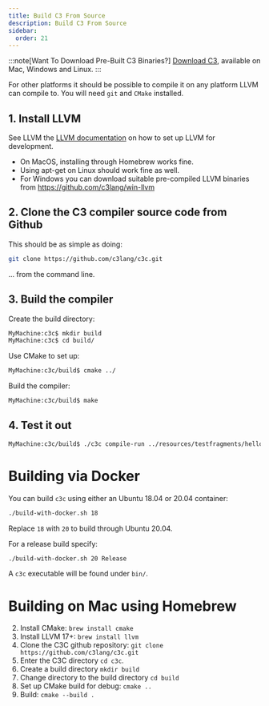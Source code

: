 ```yaml
---
title: Build C3 From Source
description: Build C3 From Source
sidebar:
  order: 21
---
```


:::note[Want To Download Pre-Built C3 Binaries?]
[Download C3](/getting-started/prebuilt-binaries/), available on Mac, Windows and Linux.
:::

For other platforms it should be possible to compile it on any platform LLVM can compile to. You will need `git` and `CMake` installed.

## 1. Install LLVM

See LLVM the [LLVM documentation](https://llvm.org/docs/GettingStarted.html) on how to set up LLVM for development. 
- On MacOS, installing through Homebrew works fine.
- Using apt-get on Linux should work fine as well. 
- For Windows you can download suitable pre-compiled LLVM binaries from https://github.com/c3lang/win-llvm

## 2. Clone the C3 compiler source code from Github

This should be as simple as doing:

```bash
git clone https://github.com/c3lang/c3c.git
```

... from the command line.

## 3. Build the compiler

Create the build directory:

```bash
MyMachine:c3c$ mkdir build
MyMachine:c3c$ cd build/
```

Use CMake to set up:

```bash
MyMachine:c3c/build$ cmake ../
```

Build the compiler:

```bash
MyMachine:c3c/build$ make
```

## 4. Test it out

```bash
MyMachine:c3c/build$ ./c3c compile-run ../resources/testfragments/helloworld.c3
```

# Building via Docker

You can build `c3c` using either an Ubuntu 18.04 or 20.04 container:

```bash
./build-with-docker.sh 18
```

Replace `18` with `20` to build through Ubuntu 20.04.

For a release build specify:
```bash
./build-with-docker.sh 20 Release
```

A `c3c` executable will be found under `bin/`.

# Building on Mac using Homebrew

2. Install CMake: `brew install cmake`
3. Install LLVM 17+: `brew install llvm`
4. Clone the C3C github repository: `git clone https://github.com/c3lang/c3c.git`
5. Enter the C3C directory `cd c3c`.
6. Create a build directory `mkdir build`
7. Change directory to the build directory `cd build`
8. Set up CMake build for debug: `cmake ..`
9. Build: `cmake --build .`